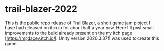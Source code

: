 # trail-blazer-2022
This is the public repo release of Trail Blazer, a short game jam project I have had released on itch.io for about half a year now. Here I'll post small improvements to the build already present on the my itch page [https://mpdacey.itch.io/]. Unity version 2020.3.37f1 was used to create this game.

